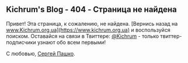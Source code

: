 ## Kichrum's Blog - 404 - Страница не найдена

Привет! Эта страница, к сожалению, не найдена. [Вернись назад на www.Kichrum.org.ua](https://www.kichrum.org.ua) и воспользуйся поиском. Оставайся на связи в Твиттере: [@Kichrum](https://twitter.com/Kichrum) - только твиттер-подписчики узнают обо всем первыми!

С любовью, [Сергей Пашко](https://www.facebook.com/Kichrum).
